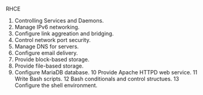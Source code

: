 RHCE

1. Controlling Services and Daemons. 
2. Manage IPv6 networking.
3. Configure link aggreation and bridging.
4. Control network port security.
5. Manage DNS for servers.
6. Configure email delivery.
7. Provide block-based storage.
8. Provide file-based storage.
9. Configure MariaDB database.
10 Provide Apache HTTPD web service.
11 Write Bash scripts.
12 Bash conditionals and control structues.
13 Configure the shell environment.

